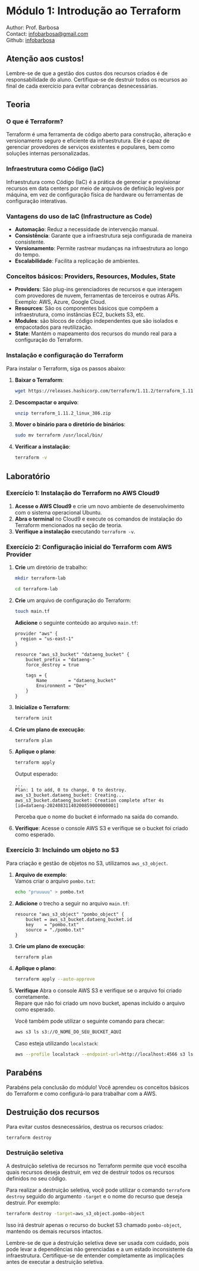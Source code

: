 # Módulo 1: Introdução ao Terraform
Author: Prof. Barbosa<br>
Contact: infobarbosa@gmail.com<br>
Github: [infobarbosa](https://github.com/infobarbosa)

## Atenção aos custos!
Lembre-se de que a gestão dos custos dos recursos criados é de responsabilidade do aluno. Certifique-se de destruir todos os recursos ao final de cada exercício para evitar cobranças desnecessárias.

## Teoria

### O que é Terraform?
Terraform é uma ferramenta de código aberto para construção, alteração e versionamento seguro e eficiente da infraestrutura. Ele é capaz de gerenciar provedores de serviços existentes e populares, bem como soluções internas personalizadas.

### Infraestrutura como Código (IaC)
Infraestrutura como Código (IaC) é a prática de gerenciar e provisionar recursos em data centers por meio de arquivos de definição legíveis por máquina, em vez de configuração física de hardware ou ferramentas de configuração interativas.

### Vantagens do uso de IaC (Infrastructure as Code)
- **Automação**: Reduz a necessidade de intervenção manual.
- **Consistência**: Garante que a infraestrutura seja configurada de maneira consistente.
- **Versionamento**: Permite rastrear mudanças na infraestrutura ao longo do tempo.
- **Escalabilidade**: Facilita a replicação de ambientes.

### Conceitos básicos: Providers, Resources, Modules, State
- **Providers**: São plug-ins gerenciadores de recursos e que interagem com provedores de nuvem, ferramentas de terceiros e outras APIs. Exemplo: AWS, Azure, Google Cloud.
- **Resources**: São os componentes básicos que compõem a infraestrutura, como instâncias EC2, buckets S3, etc.
- **Modules**: são blocos de código independentes que são isolados e empacotados para reutilização.
- **State**: Mantém o mapeamento dos recursos do mundo real para a configuração do Terraform.

### Instalação e configuração do Terraform
Para instalar o Terraform, siga os passos abaixo:

1. **Baixar o Terraform**:

    ```sh
    wget https://releases.hashicorp.com/terraform/1.11.2/terraform_1.11.2_linux_386.zip

    ```

2. **Descompactar o arquivo**:

    ```sh
    unzip terraform_1.11.2_linux_386.zip

    ``` 

3. **Mover o binário para o diretório de binários**:
    ```sh
    sudo mv terraform /usr/local/bin/

    ```

4. **Verificar a instalação**:
    ```sh
    terraform -v

    ```

## Laboratório

### Exercício 1: Instalação do Terraform no AWS Cloud9

1. **Acesse o AWS Cloud9** e crie um novo ambiente de desenvolvimento com o sistema operacional Ubuntu.
2. **Abra o terminal** no Cloud9 e execute os comandos de instalação do Terraform mencionados na seção de teoria.
3. **Verifique a instalação** executando `terraform -v`.

### Exercício 2: Configuração inicial do Terraform com AWS Provider

1. **Crie** um diretório de trabalho:
    ```sh
    mkdir terraform-lab
    
    ```

    ```sh
    cd terraform-lab
    
    ```

2. **Crie** um arquivo de configuração do Terraform:
    ```sh
    touch main.tf
    
    ```

    **Adicione** o seguinte conteúdo ao arquivo `main.tf`:
    ```hcl
    provider "aws" {
      region = "us-east-1"
    }

    resource "aws_s3_bucket" "dataeng_bucket" {
        bucket_prefix = "dataeng-"
        force_destroy = true

        tags = {
            Name        = "dataeng_bucket"
            Environment = "Dev"
        }
    }

    ```

3. **Inicialize o Terraform**:
    ```sh
    terraform init

    ```

4. **Crie um plano de execução**:
    ```sh
    terraform plan

    ```

5. **Aplique o plano**:
    ```sh
    terraform apply

    ```

    Output esperado:
    ```
    ...
    Plan: 1 to add, 0 to change, 0 to destroy.
    aws_s3_bucket.dataeng_bucket: Creating...
    aws_s3_bucket.dataeng_bucket: Creation complete after 4s [id=dataeng-20240831140200859000000001]
    ```

    Perceba que o nome do bucket é informado na saída do comando.

6. **Verifique**:
    Acesse o console AWS S3 e verifique se o bucket foi criado como esperado.

### Exercício 3: Incluindo um objeto no S3
Para criação e gestão de objetos no S3, utilizamos `aws_s3_object`.

1. **Arquivo de exemplo**:<br>
    Vamos criar o arquivo `pombo.txt`:
    ```sh
    echo "pruuuuu" > pombo.txt
    
    ```

2. **Adicione** o trecho a seguir no arquivo `main.tf`:
    ```hcl
    resource "aws_s3_object" "pombo_object" {
        bucket = aws_s3_bucket.dataeng_bucket.id
        key    = "pombo.txt"
        source = "./pombo.txt"
    }

    ```

3. **Crie um plano de execução**:
    ```sh
    terraform plan

    ```

4. **Aplique o plano**:
    ```sh
    terraform apply --auto-approve
    
    ```

5. **Verifique**
    Abra o console AWS S3 e verifique se o arquivo foi criado corretamente.<br>
    Repare que não foi criado um novo bucket, apenas incluído o arquivo como esperado.

    Você também pode utilizar o seguinte comando para checar:
    ```sh
    aws s3 ls s3://O_NOME_DO_SEU_BUCKET_AQUI
    
    ```

    Caso esteja utilizando `localstack`:
    ```sh
    aws --profile localstack --endpoint-url=http://localhost:4566 s3 ls s3://O_NOME_DO_SEU_BUCKET_AQUI
    
    ```

## Parabéns
Parabéns pela conclusão do módulo! Você aprendeu os conceitos básicos do Terraform e como configurá-lo para trabalhar com a AWS.

## Destruição dos recursos
Para evitar custos desnecessários, destrua os recursos criados:
```sh
terraform destroy
```

### Destruição seletiva

A destruição seletiva de recursos no Terraform permite que você escolha quais recursos deseja destruir, em vez de destruir todos os recursos definidos no seu código.

Para realizar a destruição seletiva, você pode utilizar o comando `terraform destroy` seguido do argumento `-target` e o nome do recurso que deseja destruir. Por exemplo:

```sh
terraform destroy -target=aws_s3_object.pombo-object
```

Isso irá destruir apenas o recurso do bucket S3 chamado `pombo-object`, mantendo os demais recursos intactos.

Lembre-se de que a destruição seletiva deve ser usada com cuidado, pois pode levar a dependências não gerenciadas e a um estado inconsistente da infraestrutura. Certifique-se de entender completamente as implicações antes de executar a destruição seletiva.
